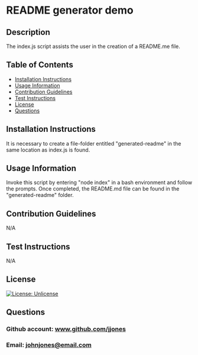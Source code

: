 # README generator demo
## Description
The index.js script assists the user in the creation of a README.me file.
## Table of Contents
- [Installation Instructions](#installation-instructions)
- [Usage Information](#usage-information)
- [Contribution Guidelines](#contribution-guidelines)
- [Test Instructions](#test-instructions)
- [License](#license)
- [Questions](#questions)
## Installation Instructions
It is necessary to create a file-folder entitled "generated-readme" in the same location as index.js is found.
## Usage Information
Invoke this script by entering "node index" in a bash environment and follow the prompts. Once completed, the README.md file can be found in the "generated-readme" folder.
## Contribution Guidelines
N/A
## Test Instructions
N/A
## License
[![License: Unlicense](https://img.shields.io/badge/license-Unlicense-blue.svg)](http://unlicense.org/)
## Questions
### Github account: www.github.com/jjones
### Email: johnjones@email.com